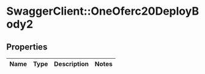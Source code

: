 # SwaggerClient::OneOferc20DeployBody2

## Properties
Name | Type | Description | Notes
------------ | ------------- | ------------- | -------------

